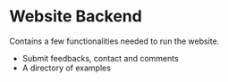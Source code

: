 # Website Backend

Contains a few functionalities needed to run the website.

- Submit feedbacks, contact and comments
- A directory of examples


